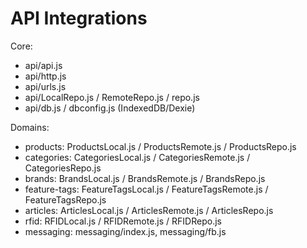 # API Integrations

Core:
- api/api.js
- api/http.js
- api/urls.js
- api/LocalRepo.js / RemoteRepo.js / repo.js
- api/db.js / dbconfig.js (IndexedDB/Dexie)

Domains:
- products: ProductsLocal.js / ProductsRemote.js / ProductsRepo.js
- categories: CategoriesLocal.js / CategoriesRemote.js / CategoriesRepo.js
- brands: BrandsLocal.js / BrandsRemote.js / BrandsRepo.js
- feature-tags: FeatureTagsLocal.js / FeatureTagsRemote.js / FeatureTagsRepo.js
- articles: ArticlesLocal.js / ArticlesRemote.js / ArticlesRepo.js
- rfid: RFIDLocal.js / RFIDRemote.js / RFIDRepo.js
- messaging: messaging/index.js, messaging/fb.js

